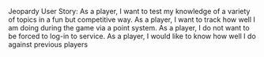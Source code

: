 Jeopardy User Story:
    As a player, I want to test my knowledge of a variety of topics in a fun but competitive way. 
    As a player, I want to track how well I am doing during the game via a point system. 
    As a player, I do not want to be forced to log-in to service.
    As a player, I would like to know how well I do against previous players